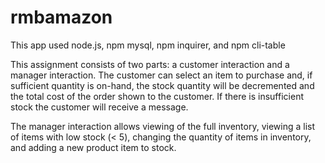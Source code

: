 # rmbamazon
This app used node.js, npm mysql, npm inquirer, and npm cli-table

This assignment consists of two parts: a customer interaction and a manager interaction.
The customer can select an item to purchase and, if sufficient quantity is on-hand, the stock quantity will be decremented and the total cost of the order shown to the customer.  If there is insufficient stock the customer will receive a message.

The manager interaction allows viewing of the full inventory, viewing a list of items with low stock (< 5), changing the quantity of items in inventory, and adding a new product item to stock.

